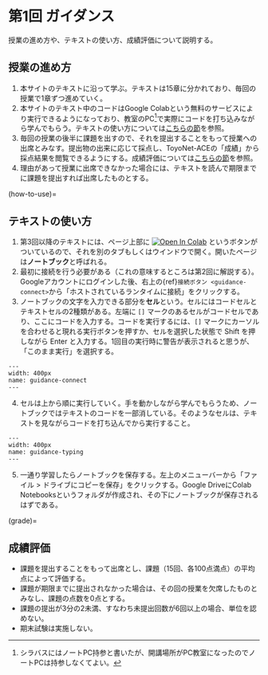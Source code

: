 # 第1回 ガイダンス

授業の進め方や、テキストの使い方、成績評価について説明する。

## 授業の進め方

1. 本サイトのテキストに沿って学ぶ。テキストは15章に分かれており、毎回の授業で1章ずつ進めていく。
2. 本サイトのテキスト中のコードはGoogle Colabという無料のサービスにより実行できるようになっており、教室のPC[^f1]で実際にコードを打ち込みながら学んでもらう。テキストの使い方については[こちらの節](how-to-use)を参照。
3. 毎回の授業の後半に課題を出すので、それを提出することをもって授業への出席とみなす。提出物の出来に応じて採点し、ToyoNet-ACEの「成績」から採点結果を閲覧できるようにする。成績評価については[こちらの節](grade)を参照。
4. 理由があって授業に出席できなかった場合には、テキストを読んで期限までに課題を提出すれば出席したものとする。

[^f1]: シラバスにはノートPC持参と書いたが、開講場所がPC教室になったのでノートPCは持参しなくてよい。
      
(how-to-use)=
## テキストの使い方
1. 第3回以降のテキストには、ページ上部に [![Open In Colab](https://colab.research.google.com/assets/colab-badge.svg)](https://colab.research.google.com/github/tsuboshun/begin-python/blob/gh-pages/2023/_sources/workbook/sample.ipynb) というボタンがついているので、それを別のタブもしくはウインドウで開く。開いたページは**ノートブック**と呼ばれる。
2. 最初に接続を行う必要がある（これの意味するところは第2回に解説する）。Googleアカウントにログインした後、右上の{ref}`接続ボタン <guidance-connect>`から「ホストされているランタイムに接続」をクリックする。
3. ノートブックの文字を入力できる部分を**セル**という。セルにはコードセルとテキストセルの2種類がある。左端に `[]` マークのあるセルがコードセルであり、ここにコードを入力する。コードを実行するには、`[]` マークにカーソルを合わせると現れる実行ボタンを押すか、セルを選択した状態で Shift を押しながら Enter と入力する。1回目の実行時に警告が表示されると思うが、「このまま実行」を選択する。
```{figure} ./pic/guidance-connect.png
---
width: 400px
name: guidance-connect
---
```
4. セルは上から順に実行していく。手を動かしながら学んでもらうため、ノートブックではテキストのコードを一部消している。そのようなセルは、テキストを見ながらコードを打ち込んでから実行すること。
```{figure} ./pic/guidance-typing.png
---
width: 400px
name: guidance-typing
---
```
5. 一通り学習したらノートブックを保存する。左上のメニューバーから「ファイル > ドライブにコピーを保存」をクリックする。Google DriveにColab Notebooksというフォルダが作成され、その下にノートブックが保存されるはずである。

(grade)=
## 成績評価
- 課題を提出することをもって出席とし、課題（15回、各100点満点）の平均点によって評価する。
- 課題が期限までに提出されなかった場合は、その回の授業を欠席したものとみなし、課題の点数を0点とする。
- 課題の提出が3分の2未満、すなわち未提出回数が6回以上の場合、単位を認めない。
- 期末試験は実施しない。